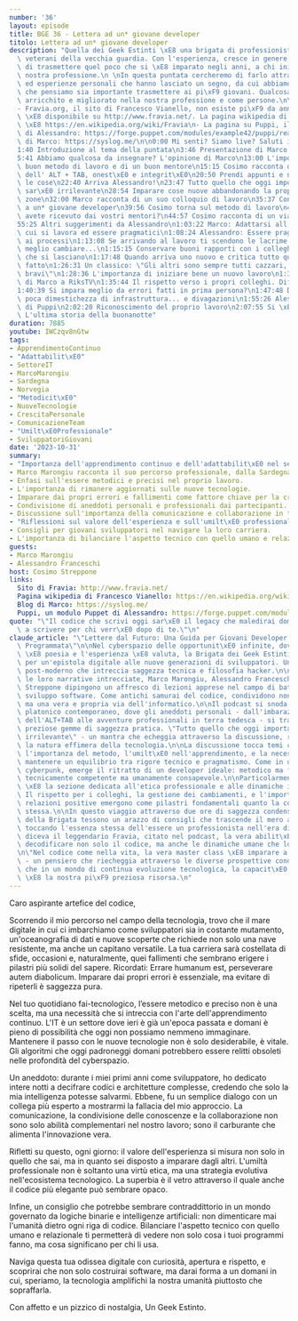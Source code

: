 ```yaml
---
number: '36'
layout: episode
title: BGE 36 - Lettera ad un* giovane developer
titolo: Lettera ad un* giovane developer
description: "Quella dei Geek Estinti \xE8 una brigata di professionisti stagionati,\
  \ veterani della vecchia guardia. Con l'esperienza, cresce in genere il desiderio\
  \ di trasmettere quel poco che si \xE8 imparato negli anni, a chi inizia ora nella\
  \ nostra professione.\n \nIn questa puntata cercheremo di farlo attraverso storie\
  \ ed esperienze personali che hanno lasciato un segno, da cui abbiamo imparato qualcosa\
  \ che pensiamo sia importante trasmettere ai pi\xF9 giovani. Qualcosa che ci ha\
  \ arricchito e migliorato nella nostra professione e come persone.\n\nLink vari:\n\
  - Fravia.org, il sito di Francesco Vianello, non esiste pi\xF9 da anni. Un mirror\
  \ \xE8 disponibile su http://www.fravia.net/. La pagina wikipedia di Francesco Vianello\
  \ \xE8 https://en.wikipedia.org/wiki/Fravia\n- La pagina su Puppi, il modulo puppet\
  \ di Alessandro: https://forge.puppet.com/modules/example42/puppi/readme\n- Il blog\
  \ di Marco: https://syslog.me/\n\n0:00 Mi senti? Siamo live? Saluti iniziali.\n\
  1:40 Introduzione al tema della puntata\n3:46 Presentazione di Marco Marongiu\n\
  5:41 Abbiamo qualcosa da insegnare? L'opinione di Marco\n13:00 L'importanza di un\
  \ buon metodo di lavoro e di un buon mentore\n15:15 Cosimo racconta della figuraccia\
  \ dell' ALT + TAB, onest\xE0 e integrit\xE0\n20:50 Prendi appunti e non farti ripetere\
  \ le cose\n22:40 Arriva Alessandro!\n23:47 Tutto quello che oggi importa, domani\
  \ sar\xE0 irrilevante\n28:54 Imparare cose nuove abbandonando la propria comfort\
  \ zone\n32:00 Marco racconta di un suo colloquio di lavoro\n35:37 Consigli di Alessandro\
  \ a un* giovane developer\n39:56 Cosimo torna sul metodo di lavoro\n41:08 Che consigli\
  \ avete ricevuto dai vostri mentori?\n44:57 Cosimo racconta di un viaggio in Germania\n\
  55:25 Altri suggerimenti da Alessandro\n1:03:22 Marco: Adattarsi all'ambiente in\
  \ cui si lavora ed essere pragmatici\n1:08:24 Alessandro: Essere pragmatici vs attenersi\
  \ ai processi\n1:13:08 Se arrivando al lavoro ti scendono le lacrime, forse \xE8\
  \ meglio cambiare...\n1:15:15 Conservare buoni rapporti con i colleghi e le aziende\
  \ che si lasciano\n1:17:48 Quando arriva uno nuovo e critica tutto quello che hai\
  \ fatto\n1:26:31 Un classico: \"Gli altri sono sempre tutti cazzari, noi siamo quelli\
  \ bravi\"\n1:28:36 L'importanza di iniziare bene un nuovo lavoro\n1:33:07 L'inizio\
  \ di Marco a RiksTV\n1:35:44 Il rispetto verso i propri colleghi. Differenze generazionali.\n\
  1:40:39 Si impara meglio da errori fatti in prima persona?\n1:47:48 Developer con\
  \ poca dimestichezza di infrastruttura... e divagazioni\n1:55:26 Alessandro parla\
  \ di Puppi\n2:02:20 Riconoscimento del proprio lavoro\n2:07:55 Si \xE8 fatto tardi:\
  \ L'ultima storia della buonanotte"
duration: 7885
youtube: IWCzqv8nGtw
tags:
- ApprendimentoContinuo
- "Adattabilit\xE0"
- SettoreIT
- MarcoMarongiu
- Sardegna
- Norvegia
- "Metodicit\xE0"
- NuoveTecnologie
- CrescitaPersonale
- ComunicazioneTeam
- "Umilt\xE0Professionale"
- SviluppatoriGiovani
date: '2023-10-31'
summary:
- "Importanza dell'apprendimento continuo e dell'adattabilit\xE0 nel settore IT."
- Marco Marongiu racconta il suo percorso professionale, dalla Sardegna alla Norvegia.
- Enfasi sull'essere metodici e precisi nel proprio lavoro.
- L'importanza di rimanere aggiornati sulle nuove tecnologie.
- Imparare dai propri errori e fallimenti come fattore chiave per la crescita.
- Condivisione di aneddoti personali e professionali dai partecipanti.
- Discussione sull'importanza della comunicazione e collaborazione in team.
- "Riflessioni sul valore dell'esperienza e sull'umilt\xE0 professionale."
- Consigli per giovani sviluppatori nel navigare la loro carriera.
- L'importanza di bilanciare l'aspetto tecnico con quello umano e relazionale.
guests:
- Marco Marongiu
- Alessandro Franceschi
host: Cosimo Streppone
links:
  Sito di Fravia: http://www.fravia.net/
  Pagina wikipedia di Francesco Vianello: https://en.wikipedia.org/wiki/Fravia
  Blog di Marco: https://syslog.me/
  Puppi, un modulo Puppet di Alessandro: https://forge.puppet.com/modules/example42/puppi
quote: "\"Il codice che scrivi oggi sar\xE0 il legacy che maledirai domani - impara\
  \ a scrivere per chi verr\xE0 dopo di te.\"\n"
claude_article: "\"Lettere dal Futuro: Una Guida per Giovani Developer nell'Era dell'Obsolescenza\
  \ Programmata\"\n\nNel cyberspazio delle opportunit\xE0 infinite, dove il codice\
  \ \xE8 poesia e l'esperienza \xE8 valuta, la Brigata dei Geek Estinti si riunisce\
  \ per un'epistola digitale alle nuove generazioni di sviluppatori. Un manifesto\
  \ post-moderno che intreccia saggezza tecnica e filosofia hacker.\n\nAttraverso\
  \ le loro narrative intrecciate, Marco Marongiu, Alessandro Franceschi e Cosimo\
  \ Streppone dipingono un affresco di lezioni apprese nel campo di battaglia dello\
  \ sviluppo software. Come antichi samurai del codice, condividono non solo tecniche,\
  \ ma una vera e propria via dell'informatico.\n\nIl podcast si snoda come un dialogo\
  \ platonico contemporaneo, dove gli aneddoti personali - dall'imbarazzante incidente\
  \ dell'ALT+TAB alle avventure professionali in terra tedesca - si trasformano in\
  \ preziose gemme di saggezza pratica. \"Tutto quello che oggi importa, domani sar\xE0\
  \ irrilevante\" - un mantra che echeggia attraverso la discussione, ricordandoci\
  \ la natura effimera della tecnologia.\n\nLa discussione tocca temi cruciali come\
  \ l'importanza del metodo, l'umilt\xE0 nell'apprendimento, e la necessit\xE0 di\
  \ mantenere un equilibrio tra rigore tecnico e pragmatismo. Come in un manifesto\
  \ cyberpunk, emerge il ritratto di un developer ideale: metodico ma flessibile,\
  \ tecnicamente competente ma umanamente consapevole.\n\nParticolarmente illuminante\
  \ \xE8 la sezione dedicata all'etica professionale e alle dinamiche interpersonali.\
  \ Il rispetto per i colleghi, la gestione dei cambiamenti, e l'importanza di mantenere\
  \ relazioni positive emergono come pilastri fondamentali quanto la competenza tecnica\
  \ stessa.\n\nIn questo viaggio attraverso due ore di saggezza condensata, i veterani\
  \ della Brigata tessono un arazzo di consigli che trascende il mero aspetto tecnico,\
  \ toccando l'essenza stessa dell'essere un professionista nell'era digitale. Come\
  \ diceva il leggendario Fravia, citato nel podcast, la vera abilit\xE0 sta nel saper\
  \ decodificare non solo il codice, ma anche le dinamiche umane che lo circondano.\n\
  \n\"Nel codice come nella vita, la vera master class \xE8 imparare a imparare\"\
  \ - un pensiero che riecheggia attraverso le diverse prospettive condivise, ricordandoci\
  \ che in un mondo di continua evoluzione tecnologica, la capacit\xE0 di adattamento\
  \ \xE8 la nostra pi\xF9 preziosa risorsa.\n"
---
```

Caro aspirante artefice del codice,

Scorrendo il mio percorso nel campo della tecnologia, trovo che il mare digitale in cui ci imbarchiamo come sviluppatori sia in costante mutamento, un'oceanografia di dati e nuove scoperte che richiede non solo una nave resistente, ma anche un capitano versatile. La tua carriera sarà costellata di sfide, occasioni e, naturalmente, quei fallimenti che sembrano erigere i pilastri più solidi del sapere. Ricordati: Errare humanum est, perseverare autem diabolicum. Imparare dai propri errori è essenziale, ma evitare di ripeterli è saggezza pura.

Nel tuo quotidiano fai-tecnologico, l’essere metodico e preciso non è una scelta, ma una necessità che si intreccia con l'arte dell'apprendimento continuo. L'IT è un settore dove ieri è già un'epoca passata e domani è pieno di possibilità che oggi non possiamo nemmeno immaginare. Mantenere il passo con le nuove tecnologie non è solo desiderabile, è vitale. Gli algoritmi che oggi padroneggi domani potrebbero essere relitti obsoleti nelle profondità del cyberspazio.

Un aneddoto: durante i miei primi anni come sviluppatore, ho dedicato intere notti a decifrare codici e architetture complesse, credendo che solo la mia intelligenza potesse salvarmi. Ebbene, fu un semplice dialogo con un collega più esperto a mostrarmi la fallacia del mio approccio. La comunicazione, la condivisione delle conoscenze e la collaborazione non sono solo abilità complementari nel nostro lavoro; sono il carburante che alimenta l'innovazione vera.

Rifletti su questo, ogni giorno: il valore dell'esperienza si misura non solo in quello che sai, ma in quanto sei disposto a imparare dagli altri. L'umiltà professionale non è soltanto una virtù etica, ma una strategia evolutiva nell'ecosistema tecnologico. La superbia è il vetro attraverso il quale anche il codice più elegante può sembrare opaco.

Infine, un consiglio che potrebbe sembrare contraddittorio in un mondo governato da logiche binarie e intelligenze artificiali: non dimenticare mai l'umanità dietro ogni riga di codice. Bilanciare l'aspetto tecnico con quello umano e relazionale ti permetterà di vedere non solo cosa i tuoi programmi fanno, ma cosa significano per chi li usa.

Naviga questa tua odissea digitale con curiosità, apertura e rispetto, e scoprirai che non solo costruirai software, ma darai forma a un domani in cui, speriamo, la tecnologia amplifichi la nostra umanità piuttosto che sopraffarla.

Con affetto e un pizzico di nostalgia,
Un Geek Estinto.